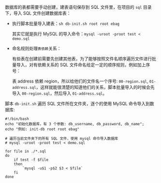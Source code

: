 数据库的表都需要手动创建，建表语句保存到 SQL 文件里，在项目的 `sql` 目录下，导入 SQL 文件创建数据库表：

* 执行脚本批量导入建表：`sh db-init.sh root root ebag`

  其实它就是执行 MySQL 的导入命令：`mysql -uroot -proot test < demo.sql`

* 命名规则处理`表依赖`关系：

  有些表在创建前需要先创建其他表，为了能够按照文件名顺序遍历文件进行批量导入，对有依赖关系的 SQL 文件命名给定一定的顺序规则，例如加上序号：

  表 address 依赖 region，所以给他们的文件名一个序号: `00-region.sql`, `01-address.sql`，这样就能很清楚的知道他们的关系，脚本批量导入的时候会先导入 `00-region.sql`，然后导入 `01-address.sql`。

脚本 `db-init.sh` 遍历 SQL 文件所在文件夹，逐个的使用 MySQL 命令导入到数据库:

```
#!/bin/bash
echo "初始化数据库，有 3 个参数: db_username, db_password, db_name";
echo "例如: init-db root root ebag"

# 遍历当前文件夹下的所有 SQL 文件，使用 mysql 命令导入数据库
# mysql -uroot -proot test < demo.sql

for file in ./*.sql
do
    if test -f $file
    then
        `mysql -u$1 -p$2 $3 < $file`
    fi
done
```

